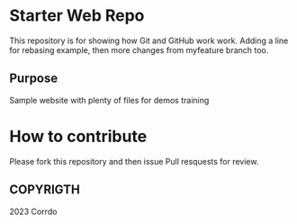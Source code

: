 # Starter Web Repo

This repository is for showing how Git and GitHub work
work. Adding a line for rebasing example, then more changes from
myfeature branch too.

## Purpose

Sample website with plenty of files for demos
training

# How to contribute

Please fork this repository and then issue Pull resquests for review.

## COPYRIGTH

2023 Corrdo